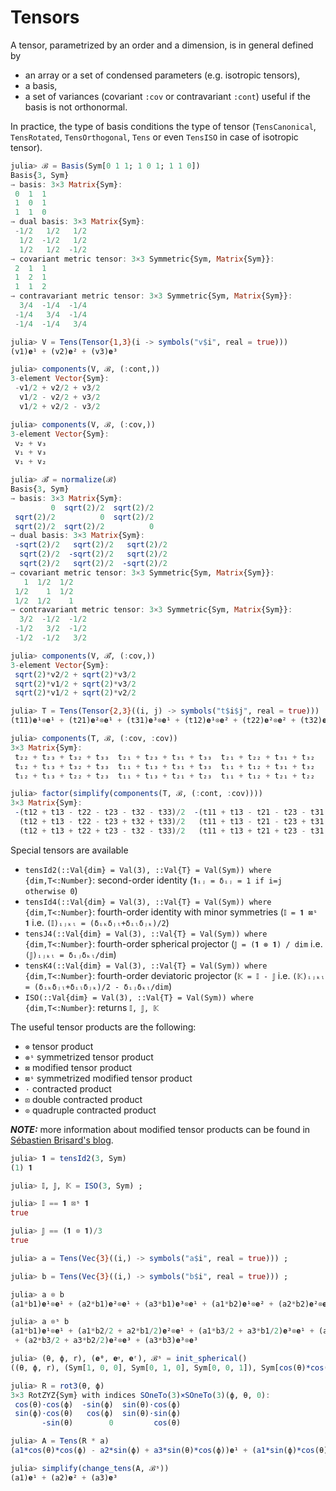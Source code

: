 # Tensors

A tensor, parametrized by an order and a dimension, is in general defined by

- an array or a set of condensed parameters (e.g. isotropic tensors),
- a basis,
- a set of variances (covariant `:cov` or contravariant `:cont`) useful if the basis is not orthonormal.

In practice, the type of basis conditions the type of tensor (`TensCanonical`, `TensRotated`, `TensOrthogonal`, `Tens` or even `TensISO` in case of isotropic tensor).

```julia
julia> ℬ = Basis(Sym[0 1 1; 1 0 1; 1 1 0])
Basis{3, Sym}
→ basis: 3×3 Matrix{Sym}:
 0  1  1
 1  0  1
 1  1  0
→ dual basis: 3×3 Matrix{Sym}:
 -1/2   1/2   1/2
  1/2  -1/2   1/2
  1/2   1/2  -1/2
→ covariant metric tensor: 3×3 Symmetric{Sym, Matrix{Sym}}:
 2  1  1
 1  2  1
 1  1  2
→ contravariant metric tensor: 3×3 Symmetric{Sym, Matrix{Sym}}:
  3/4  -1/4  -1/4
 -1/4   3/4  -1/4
 -1/4  -1/4   3/4

julia> V = Tens(Tensor{1,3}(i -> symbols("v$i", real = true)))
(v1)𝐞¹ + (v2)𝐞² + (v3)𝐞³

julia> components(V, ℬ, (:cont,))
3-element Vector{Sym}:
 -v1/2 + v2/2 + v3/2
  v1/2 - v2/2 + v3/2
  v1/2 + v2/2 - v3/2

julia> components(V, ℬ, (:cov,))
3-element Vector{Sym}:
 v₂ + v₃
 v₁ + v₃
 v₁ + v₂

julia> ℬ̄ = normalize(ℬ)
Basis{3, Sym}
→ basis: 3×3 Matrix{Sym}:
         0  sqrt(2)/2  sqrt(2)/2
 sqrt(2)/2          0  sqrt(2)/2
 sqrt(2)/2  sqrt(2)/2          0
→ dual basis: 3×3 Matrix{Sym}:
 -sqrt(2)/2   sqrt(2)/2   sqrt(2)/2
  sqrt(2)/2  -sqrt(2)/2   sqrt(2)/2
  sqrt(2)/2   sqrt(2)/2  -sqrt(2)/2
→ covariant metric tensor: 3×3 Symmetric{Sym, Matrix{Sym}}:
   1  1/2  1/2
 1/2    1  1/2
 1/2  1/2    1
→ contravariant metric tensor: 3×3 Symmetric{Sym, Matrix{Sym}}:
  3/2  -1/2  -1/2
 -1/2   3/2  -1/2
 -1/2  -1/2   3/2

julia> components(V, ℬ̄, (:cov,))
3-element Vector{Sym}:
 sqrt(2)*v2/2 + sqrt(2)*v3/2
 sqrt(2)*v1/2 + sqrt(2)*v3/2
 sqrt(2)*v1/2 + sqrt(2)*v2/2

julia> T = Tens(Tensor{2,3}((i, j) -> symbols("t$i$j", real = true)))
(t11)𝐞¹⊗𝐞¹ + (t21)𝐞²⊗𝐞¹ + (t31)𝐞³⊗𝐞¹ + (t12)𝐞¹⊗𝐞² + (t22)𝐞²⊗𝐞² + (t32)𝐞³⊗𝐞² + (t13)𝐞¹⊗𝐞³ + (t23)𝐞²⊗𝐞³ + (t33)𝐞³⊗𝐞³

julia> components(T, ℬ, (:cov, :cov))
3×3 Matrix{Sym}:
 t₂₂ + t₂₃ + t₃₂ + t₃₃  t₂₁ + t₂₃ + t₃₁ + t₃₃  t₂₁ + t₂₂ + t₃₁ + t₃₂
 t₁₂ + t₁₃ + t₃₂ + t₃₃  t₁₁ + t₁₃ + t₃₁ + t₃₃  t₁₁ + t₁₂ + t₃₁ + t₃₂
 t₁₂ + t₁₃ + t₂₂ + t₂₃  t₁₁ + t₁₃ + t₂₁ + t₂₃  t₁₁ + t₁₂ + t₂₁ + t₂₂

julia> factor(simplify(components(T, ℬ, (:cont, :cov))))
3×3 Matrix{Sym}:
 -(t12 + t13 - t22 - t23 - t32 - t33)/2  -(t11 + t13 - t21 - t23 - t31 - t33)/2  -(t11 + t12 - t21 - t22 - t31 - t32)/2
  (t12 + t13 - t22 - t23 + t32 + t33)/2   (t11 + t13 - t21 - t23 + t31 + t33)/2   (t11 + t12 - t21 - t22 + t31 + t32)/2
  (t12 + t13 + t22 + t23 - t32 - t33)/2   (t11 + t13 + t21 + t23 - t31 - t33)/2   (t11 + t12 + t21 + t22 - t31 - t32)/2
```

Special tensors are available

- `tensId2(::Val{dim} = Val(3), ::Val{T} = Val(Sym)) where {dim,T<:Number}`: second-order identity (`𝟏ᵢⱼ = δᵢⱼ = 1 if i=j otherwise 0`)
- `tensId4(::Val{dim} = Val(3), ::Val{T} = Val(Sym)) where {dim,T<:Number}`: fourth-order identity with minor symmetries (`𝕀 = 𝟏 ⊠ˢ 𝟏` i.e. `(𝕀)ᵢⱼₖₗ = (δᵢₖδⱼₗ+δᵢₗδⱼₖ)/2`)
- `tensJ4(::Val{dim} = Val(3), ::Val{T} = Val(Sym)) where {dim,T<:Number}`: fourth-order spherical projector (`𝕁 = (𝟏 ⊗ 𝟏) / dim` i.e. `(𝕁)ᵢⱼₖₗ = δᵢⱼδₖₗ/dim`)
- `tensK4(::Val{dim} = Val(3), ::Val{T} = Val(Sym)) where {dim,T<:Number}`: fourth-order deviatoric projector (`𝕂 = 𝕀 - 𝕁` i.e. `(𝕂)ᵢⱼₖₗ = (δᵢₖδⱼₗ+δᵢₗδⱼₖ)/2 - δᵢⱼδₖₗ/dim`)
- `ISO(::Val{dim} = Val(3), ::Val{T} = Val(Sym)) where {dim,T<:Number}`: returns `𝕀, 𝕁, 𝕂`

The useful tensor products are the following:

- `⊗` tensor product
- `⊗ˢ` symmetrized tensor product
- `⊠` modified tensor product
- `⊠ˢ` symmetrized modified tensor product
- `⋅` contracted product
- `⊡` double contracted product
- `⊙` quadruple contracted product

**_NOTE:_**
more information about modified tensor products can be found in [Sébastien Brisard's blog](https://sbrisard.github.io/posts/20140226-decomposition_of_transverse_isotropic_fourth-rank_tensors.html).

```julia
julia> 𝟏 = tensId2(3, Sym)
(1) 𝟏

julia> 𝕀, 𝕁, 𝕂 = ISO(3, Sym) ;

julia> 𝕀 == 𝟏 ⊠ˢ 𝟏
true

julia> 𝕁 == (𝟏 ⊗ 𝟏)/3
true

julia> a = Tens(Vec{3}((i,) -> symbols("a$i", real = true))) ;

julia> b = Tens(Vec{3}((i,) -> symbols("b$i", real = true))) ;

julia> a ⊗ b
(a1*b1)𝐞¹⊗𝐞¹ + (a2*b1)𝐞²⊗𝐞¹ + (a3*b1)𝐞³⊗𝐞¹ + (a1*b2)𝐞¹⊗𝐞² + (a2*b2)𝐞²⊗𝐞² + (a3*b2)𝐞³⊗𝐞² + (a1*b3)𝐞¹⊗𝐞³ + (a2*b3)𝐞²⊗𝐞³ + (a3*b3)𝐞³⊗𝐞³

julia> a ⊗ˢ b
(a1*b1)𝐞¹⊗𝐞¹ + (a1*b2/2 + a2*b1/2)𝐞²⊗𝐞¹ + (a1*b3/2 + a3*b1/2)𝐞³⊗𝐞¹ + (a1*b2/2 + a2*b1/2)𝐞¹⊗𝐞² + (a2*b2)𝐞²⊗𝐞² + (a2*b3/2 + a3*b2/2)𝐞³⊗𝐞² + (a1*b3/2 + a3*b1/2)𝐞¹⊗𝐞³
 + (a2*b3/2 + a3*b2/2)𝐞²⊗𝐞³ + (a3*b3)𝐞³⊗𝐞³

julia> (θ, ϕ, r), (𝐞ᶿ, 𝐞ᵠ, 𝐞ʳ), ℬˢ = init_spherical()
((θ, ϕ, r), (Sym[1, 0, 0], Sym[0, 1, 0], Sym[0, 0, 1]), Sym[cos(θ)*cos(ϕ) -sin(ϕ) sin(θ)*cos(ϕ); sin(ϕ)*cos(θ) cos(ϕ) sin(θ)*sin(ϕ); -sin(θ) 0 cos(θ)])

julia> R = rot3(θ, ϕ)
3×3 RotZYZ{Sym} with indices SOneTo(3)×SOneTo(3)(ϕ, θ, 0):
 cos(θ)⋅cos(ϕ)  -sin(ϕ)  sin(θ)⋅cos(ϕ)
 sin(ϕ)⋅cos(θ)   cos(ϕ)  sin(θ)⋅sin(ϕ)
       -sin(θ)        0         cos(θ)

julia> A = Tens(R * a)
(a1*cos(θ)*cos(ϕ) - a2*sin(ϕ) + a3*sin(θ)*cos(ϕ))𝐞¹ + (a1*sin(ϕ)*cos(θ) + a2*cos(ϕ) + a3*sin(θ)*sin(ϕ))𝐞² + (-a1*sin(θ) + a3*cos(θ))𝐞³

julia> simplify(change_tens(A, ℬˢ))
(a1)𝐞¹ + (a2)𝐞² + (a3)𝐞³
```

